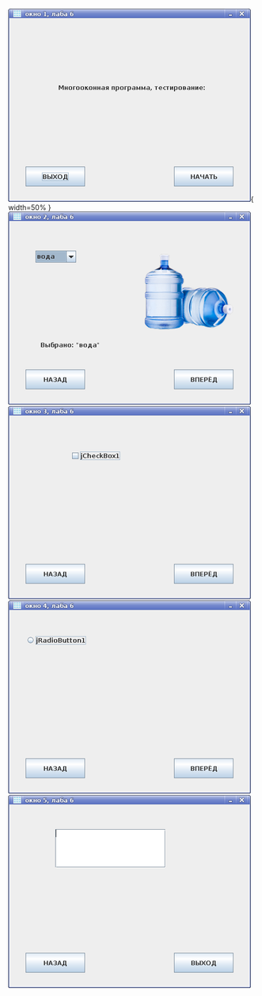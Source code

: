 ![](pictures/1.png){ width=50% }
![](pictures/2.png)
![](pictures/3.png)
![](pictures/4.png)
![](pictures/5.png)
